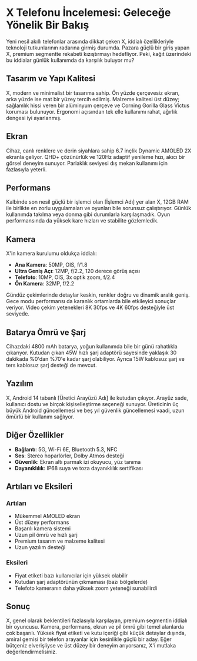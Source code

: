 # X Telefonu İncelemesi: Geleceğe Yönelik Bir Bakış

Yeni nesil akıllı telefonlar arasında dikkat çeken X, iddialı özellikleriyle teknoloji tutkunlarının radarına girmiş durumda. Pazara güçlü bir giriş yapan X, premium segmentte rekabeti kızıştırmayı hedefliyor. Peki, kağıt üzerindeki bu iddialar günlük kullanımda da karşılık buluyor mu?

## Tasarım ve Yapı Kalitesi

X, modern ve minimalist bir tasarıma sahip. Ön yüzde çerçevesiz ekran, arka yüzde ise mat bir yüzey tercih edilmiş. Malzeme kalitesi üst düzey; sağlamlık hissi veren bir alüminyum çerçeve ve Corning Gorilla Glass Victus koruması bulunuyor. Ergonomi açısından tek elle kullanımı rahat, ağırlık dengesi iyi ayarlanmış.

## Ekran

Cihaz, canlı renklere ve derin siyahlara sahip 6.7 inçlik Dynamic AMOLED 2X ekranla geliyor. QHD+ çözünürlük ve 120Hz adaptif yenileme hızı, akıcı bir görsel deneyim sunuyor. Parlaklık seviyesi dış mekan kullanımı için fazlasıyla yeterli.

## Performans

Kalbinde son nesil güçlü bir işlemci olan [İşlemci Adı] yer alan X, 12GB RAM ile birlikte en zorlu uygulamaları ve oyunları bile sorunsuz çalıştırıyor. Günlük kullanımda takılma veya donma gibi durumlarla karşılaşmadık. Oyun performansında da yüksek kare hızları ve stabilite gözlemledik.

## Kamera

X'in kamera kurulumu oldukça iddialı:

*   **Ana Kamera**: 50MP, OIS, f/1.8
*   **Ultra Geniş Açı**: 12MP, f/2.2, 120 derece görüş açısı
*   **Telefoto**: 10MP, OIS, 3x optik zoom, f/2.4
*   **Ön Kamera**: 32MP, f/2.2

Gündüz çekimlerinde detaylar keskin, renkler doğru ve dinamik aralık geniş. Gece modu performansı da karanlık ortamlarda bile etkileyici sonuçlar veriyor. Video çekim yetenekleri 8K 30fps ve 4K 60fps desteğiyle üst seviyede.

## Batarya Ömrü ve Şarj

Cihazdaki 4800 mAh batarya, yoğun kullanımda bile bir günü rahatlıkla çıkarıyor. Kutudan çıkan 45W hızlı şarj adaptörü sayesinde yaklaşık 30 dakikada %0'dan %70'e kadar şarj olabiliyor. Ayrıca 15W kablosuz şarj ve ters kablosuz şarj desteği de mevcut.

## Yazılım

X, Android 14 tabanlı [Üretici Arayüzü Adı] ile kutudan çıkıyor. Arayüz sade, kullanıcı dostu ve birçok kişiselleştirme seçeneği sunuyor. Üreticinin üç büyük Android güncellemesi ve beş yıl güvenlik güncellemesi vaadi, uzun ömürlü bir kullanım sağlıyor.

## Diğer Özellikler

*   **Bağlantı**: 5G, Wi-Fi 6E, Bluetooth 5.3, NFC
*   **Ses**: Stereo hoparlörler, Dolby Atmos desteği
*   **Güvenlik**: Ekran altı parmak izi okuyucu, yüz tanıma
*   **Dayanıklılık**: IP68 suya ve toza dayanıklılık sertifikası

## Artıları ve Eksileri

### Artıları

*   Mükemmel AMOLED ekran
*   Üst düzey performans
*   Başarılı kamera sistemi
*   Uzun pil ömrü ve hızlı şarj
*   Premium tasarım ve malzeme kalitesi
*   Uzun yazılım desteği

### Eksileri

*   Fiyat etiketi bazı kullanıcılar için yüksek olabilir
*   Kutudan şarj adaptörünün çıkmaması (bazı bölgelerde)
*   Telefoto kameranın daha yüksek zoom yeteneği sunabilirdi

## Sonuç

X, genel olarak beklentileri fazlasıyla karşılayan, premium segmentin iddialı bir oyuncusu. Kamera, performans, ekran ve pil ömrü gibi temel alanlarda çok başarılı. Yüksek fiyat etiketi ve kutu içeriği gibi küçük detaylar dışında, amiral gemisi bir telefon arayanlar için kesinlikle güçlü bir aday. Eğer bütçeniz elverişliyse ve üst düzey bir deneyim arıyorsanız, X'i mutlaka değerlendirmelisiniz.